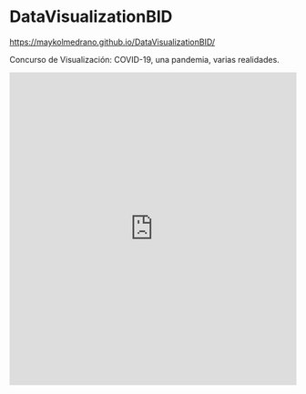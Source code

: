 # DataVisualizationBID

https://maykolmedrano.github.io/DataVisualizationBID/

Concurso de Visualización: COVID-19, una pandemia, varias realidades.

<div class="iframe_container">
<iframe title="Perú: La violencia contra las mujeres y la COVID-19 - 2020" aria-label="Interactive line chart" id="datawrapper-chart-DgnQp" src="https://datawrapper.dwcdn.net/DgnQp/1/" scrolling="no" frameborder="0" style="width: 0; min-width: 100% !important; border: none;" height="550"></iframe><script type="text/javascript">!function(){"use strict";window.addEventListener("message",(function(a){if(void 0!==a.data["datawrapper-height"])for(var e in a.data["datawrapper-height"]){var t=document.getElementById("datawrapper-chart-"+e)||document.querySelector("iframe[src*='"+e+"']");t&&(t.style.height=a.data["datawrapper-height"][e]+"px")}}))}();
</script>
</div>
